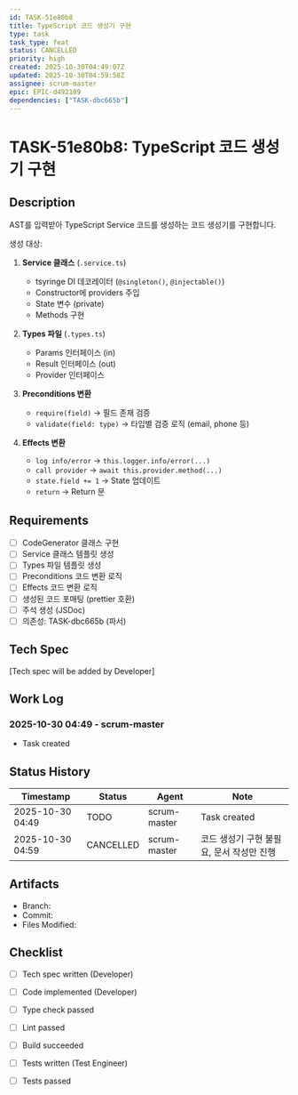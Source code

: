 ```yaml
---
id: TASK-51e80b8
title: TypeScript 코드 생성기 구현
type: task
task_type: feat
status: CANCELLED
priority: high
created: 2025-10-30T04:49:07Z
updated: 2025-10-30T04:59:58Z
assignee: scrum-master
epic: EPIC-d492109
dependencies: ["TASK-dbc665b"]
---
```


# TASK-51e80b8: TypeScript 코드 생성기 구현

## Description

AST를 입력받아 TypeScript Service 코드를 생성하는 코드 생성기를 구현합니다.

생성 대상:
1. **Service 클래스** (`.service.ts`)
   - tsyringe DI 데코레이터 (`@singleton()`, `@injectable()`)
   - Constructor에 providers 주입
   - State 변수 (private)
   - Methods 구현

2. **Types 파일** (`.types.ts`)
   - Params 인터페이스 (in)
   - Result 인터페이스 (out)
   - Provider 인터페이스

3. **Preconditions 변환**
   - `require(field)` → 필드 존재 검증
   - `validate(field: type)` → 타입별 검증 로직 (email, phone 등)

4. **Effects 변환**
   - `log info/error` → `this.logger.info/error(...)`
   - `call provider` → `await this.provider.method(...)`
   - `state.field += 1` → State 업데이트
   - `return` → Return 문

## Requirements

- [ ] CodeGenerator 클래스 구현
- [ ] Service 클래스 템플릿 생성
- [ ] Types 파일 템플릿 생성
- [ ] Preconditions 코드 변환 로직
- [ ] Effects 코드 변환 로직
- [ ] 생성된 코드 포매팅 (prettier 호환)
- [ ] 주석 생성 (JSDoc)
- [ ] 의존성: TASK-dbc665b (파서)

## Tech Spec

[Tech spec will be added by Developer]

## Work Log

### 2025-10-30 04:49 - scrum-master
- Task created

## Status History

| Timestamp | Status | Agent | Note |
|-----------|--------|-------|------|
| 2025-10-30 04:49 | TODO | scrum-master | Task created |
| 2025-10-30 04:59 | CANCELLED | scrum-master | 코드 생성기 구현 불필요, 문서 작성만 진행 |

## Artifacts

- Branch:
- Commit:
- Files Modified:

## Checklist

- [ ] Tech spec written (Developer)
- [ ] Code implemented (Developer)
- [ ] Type check passed
- [ ] Lint passed
- [ ] Build succeeded
- [ ] Tests written (Test Engineer)
- [ ] Tests passed


